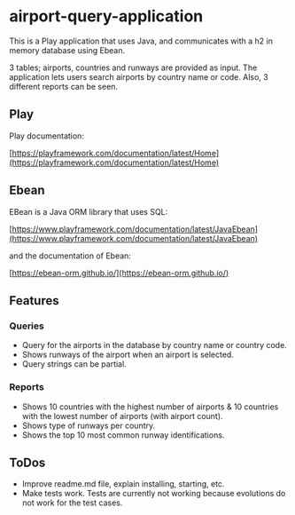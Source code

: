 # airport-query-application

This is a Play application that uses Java, and communicates with a h2 in memory database using Ebean.

3 tables; airports, countries and runways are provided as input. The application lets users search airports by country name or code. Also, 3 different reports can be seen.

## Play

Play documentation:

[https://playframework.com/documentation/latest/Home](https://playframework.com/documentation/latest/Home)

## Ebean

EBean is a Java ORM library that uses SQL:

[https://www.playframework.com/documentation/latest/JavaEbean](https://www.playframework.com/documentation/latest/JavaEbean)

and the documentation of Ebean:

[https://ebean-orm.github.io/](https://ebean-orm.github.io/)

## Features

### Queries

- Query for the airports in the database by country name or country code.
- Shows runways of the airport when an airport is selected.
- Query strings can be partial.

### Reports

- Shows 10 countries with the highest number of airports & 10 countries with the lowest number of airports (with airport count).
- Shows type of runways per country.
- Shows the top 10 most common runway identifications.

## ToDos

- Improve readme.md file, explain installing, starting, etc.
- Make tests work. Tests are currently not working because evolutions do not work for the test cases.
